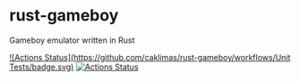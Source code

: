 # rust-gameboy
Gameboy emulator written in Rust

[![Actions Status](https://github.com/caklimas/rust-gameboy/workflows/Unit Tests/badge.svg)](https://github.com/caklimas/rust-gameboy/actions)
[![Actions Status](https://github.com/caklimas/rust-gameboy/workflows/Deployment/badge.svg)](https://github.com/caklimas/rust-gameboy/actions)
